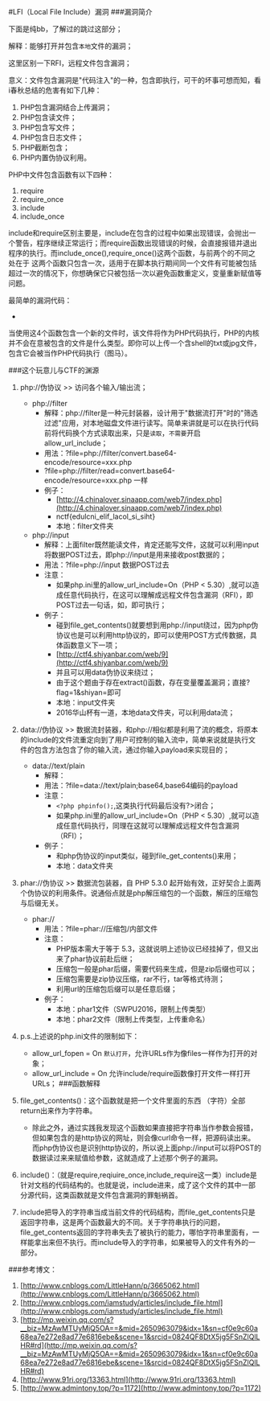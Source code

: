 #LFI（Local File Include）漏洞
###漏洞简介

下面是纯bb，了解过的跳过这部分；

解释：能够打开并包含`本地`文件的漏洞；

这里区别一下RFI，远程文件包含漏洞；

意义：文件包含漏洞是"代码注入"的一种，包含即执行，可干的坏事可想而知，看i春秋总结的危害有如下几种：

1. PHP包含漏洞结合上传漏洞；
2. PHP包含读文件；
3. PHP包含写文件；
4. PHP包含日志文件；
5. PHP截断包含；
6. PHP内置伪协议利用。

PHP中文件包含函数有以下四种：

1. require
2. require_once
3. include
4. include_once

include和require区别主要是，include在包含的过程中如果出现错误，会抛出一个警告，程序继续正常运行；而require函数出现错误的时候，会直接报错并退出程序的执行。而include\_once(),require_once()这两个函数，与前两个的不同之处在于
这两个函数只包含一次，适用于在脚本执行期间同一个文件有可能被包括超过一次的情况下，你想确保它只被包括一次以避免函数重定义，变量重新赋值等问题。

最简单的漏洞代码：

- <?php include($_GET[file]);?>

当使用这4个函数包含一个新的文件时，该文件将作为PHP代码执行，PHP的内核并不会在意被包含的文件是什么类型。即你可以上传一个含shell的txt或jpg文件，包含它会被当作PHP代码执行（图马）。

###这个玩意儿与CTF的渊源
1. php://伪协议 >> 访问各个输入/输出流；
	- php://filter 
		- 解释：php://filter是一种元封装器，设计用于"数据流打开"时的"筛选过滤"应用，对本地磁盘文件进行读写。简单来讲就是可以在执行代码前将代码换个方式读取出来，只是`读取`，`不需要`开启allow\_url_include； 
		- 用法：?file=php://filter/convert.base64-encode/resource=xxx.php
		- ?file=php://filter/read=convert.base64-encode/resource=xxx.php 一样
		- 例子：
			- [http://4.chinalover.sinaapp.com/web7/index.php](http://4.chinalover.sinaapp.com/web7/index.php)
			- nctf{edulcni_elif_lacol_si_siht}
			- 本地：filter文件夹
	- php://input 
		- 解释：上面filter既然能读文件，肯定还能写文件，这就可以利用input将数据POST过去，即php://input是用来接收post数据的；
		- 用法：?file=php://input  数据POST过去
		- 注意：
			- 如果php.ini里的allow\_url_include=On（PHP < 5.30）,就可以造成任意代码执行，在这可以理解成远程文件包含漏洞（RFI），即POST过去一句话，如<?php phpinfo();?>，即可执行；
		- 例子：
			- 碰到file\_get_contents()就要想到用php://input绕过，因为php伪协议也是可以利用http协议的，即可以使用POST方式传数据，具体函数意义下一项；
			- [http://ctf4.shiyanbar.com/web/9](http://ctf4.shiyanbar.com/web/9)
			- 并且可以用data伪协议来绕过；
			- 由于这个题由于存在extract()函数，存在变量覆盖漏洞；直接?flag=1&shiyan=即可
			- 本地：input文件夹
			- 2016华山杯有一道，本地data文件夹，可以利用data流；
2. data://伪协议 >> 数据流封装器，和php://相似都是利用了流的概念，将原本的include的文件流重定向到了用户可控制的输入流中，简单来说就是执行文件的包含方法包含了你的输入流，通过你输入payload来实现目的；
	- data://text/plain 
		- 解释：
		- 用法：?file=data://text/plain;base64,base64编码的payload
		- 注意：
			- `<?php phpinfo();`,这类执行代码最后没有?>闭合；
			- 如果php.ini里的allow\_url_include=On（PHP < 5.30）,就可以造成任意代码执行，同理在这就可以理解成远程文件包含漏洞（RFI）；
		- 例子： 
			- 和php伪协议的input类似，碰到file\_get_contents()来用；
			- 本地：data文件夹
3. phar://伪协议 >> 数据流包装器，自 PHP 5.3.0 起开始有效，正好契合上面两个伪协议的利用条件。说通俗点就是php解压缩包的一个函数，解压的压缩包与后缀无关。
	- phar://
		- 用法：?file=phar://压缩包/内部文件
		- 注意：
			- PHP版本需大于等于 5.3，这就说明上述协议已经挂掉了，但又出来了phar协议前赴后继；
			- 压缩包一般是phar后缀，需要代码来生成，但是zip后缀也可以；
			- 压缩包需要是zip协议压缩，rar不行，tar等格式待测；
			- 利用url的压缩包后缀可以是任意后缀；
		- 例子：
			- 本地：phar1文件（SWPU2016，限制上传类型）
			- 本地：phar2文件（限制上传类型，上传重命名）
4. p.s.上述说的php.ini文件的限制如下：
	- allow\_url_fopen = On `默认打开`，允许URLs作为像files一样作为打开的对象；
	- allow\_url_include = On 允许include/require函数像打开文件一样打开URLs；
###函数解释

1. file\_get_contents()：这个函数就是把一个文件里面的东西 （字符）全部return出来作为字符串。
	- 除此之外，通过实践我发现这个函数如果直接把字符串当作参数会报错，但如果包含的是http协议的网址，则会像curl命令一样，把源码读出来。而php伪协议也是识别http协议的，所以说上面php://input可以将POST的数据读过来来赋值给参数，这就造成了上述那个例子的漏洞。
2. include()：（就是require,reqiuire_once,include_require这一类）include是针对文档的代码结构的。也就是说，include进来，成了这个文件的其中一部分源代码，这类函数就是文件包含漏洞的罪魁祸首。
3. include把导入的字符串当成当前文件的代码结构，而file_get_contents只是返回字符串，这是两个函数最大的不同。关于字符串执行的问题，file_get_contents返回的字符串失去了被执行的能力，哪怕字符串里面有<?php ?>，一样能拿出来但不执行。而include导入的字符串，如果被导入的文件有<?php，那就成为php代码的一部分。如果没有<?php，只是把它当做源文件<?php ?>外的一部分。

###参考博文：
1. [http://www.cnblogs.com/LittleHann/p/3665062.html](http://www.cnblogs.com/LittleHann/p/3665062.html)
2. [http://www.cnblogs.com/iamstudy/articles/include_file.html](http://www.cnblogs.com/iamstudy/articles/include_file.html)
3. [http://mp.weixin.qq.com/s?__biz=MzAwMTUyMjQ5OA==&mid=2650963079&idx=1&sn=cf0e9c60a68ea7e272e8ad77e6816ebe&scene=1&srcid=0824QF8DtX5jg5FSnZlQlLHR#rd](http://mp.weixin.qq.com/s?__biz=MzAwMTUyMjQ5OA==&mid=2650963079&idx=1&sn=cf0e9c60a68ea7e272e8ad77e6816ebe&scene=1&srcid=0824QF8DtX5jg5FSnZlQlLHR#rd)
4. [http://www.91ri.org/13363.html](http://www.91ri.org/13363.html)
5. [http://www.admintony.top/?p=1172](http://www.admintony.top/?p=1172)